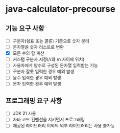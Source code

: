 # java-calculator-precourse
## 기능 요구 사항
- [ ] 구분자(쉼표 또는 콜론) 기준으로 숫자 분리
- [ ] 문자열을 숫자 리스트로 변환
- [x] 모든 수의 합 계산
- [ ] 커스텀 구분자 지정(//와 \n 사이에 위치)
- [ ] 사용자에게 양수로 구성된 문자열 입력받는 기능
- [ ] 구분자 잘못 입력한 경우 예외 발생
- [ ] 음수 입력한 경우 예외 발생
- [ ] 문자 입력한 경우 예외 발생

## 프로그래밍 요구 사항
- [ ] JDK 21 사용
- [ ] 자바 코드 컨벤션을 지키면서 프로그래밍
- [ ] 제공된 라이브러리 이외의 외부 라이브러리는 사용 불가능
